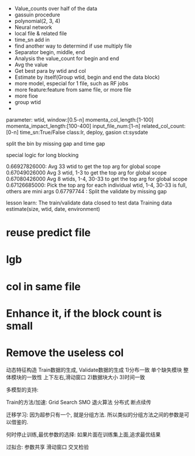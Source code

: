 - Value_counts over half of the data
- gassuin procedure
- polynomial(2, 3, 4)
- Neural network
- local file & related file
- time_sn add in
- find another way to determind if use multiply file
- Separator begin, middle, end
- Analysis the value_count for begin and end
- Avg the value
- Get best para by wtid and col
- Estimate by itself(Group wtid, begin and end the data block)
- more model, especial for 1 file, such as RF jobs
- more feature:feature from same file, or more file
- more fioe
- group wtid
- 

parameter:
wtid,
window:[0.5-n]
momenta_col_length:[1-100]
momenta_impact_length:[100-400]
input_file_num:[1-n]
related_col_count:[0-n]
time_sn:True/False
class:lr, deploy, gasion
ct:sysdate

split the bin by missing gap and time gap

special logic for long blocking




0.66927826000: Avg 33 wtid to get the top arg for global scope
0.67049026000  Avg 3 wtid,  1-3 to get the top arg for global scope
0.67080426000  Avg 8 wtids, 1-4, 30-33 to get the top arg for global scope
0.67126685000: Pick the top arg for each individual wtid, 1-4, 30-33 is full, others are mini args
0.67797744   : Split the validate by missing gap
               


lesson learn:
The train/validate data closed to test data
Training data estimate(size, wtid, date, environment)


# reuse predict file
# lgb
# col in same file
# Enhance it, if the block count is small
# Remove the useless col

动态特征构造
    Train数据的生成, Validate数据的生成
    1)分布一致
            单个缺失模块
            整体模块的一致性
            上下左右,滑动窗口
    2)数据块大小
    3)时间一致

多模型的支持:
    
    

Train的方法/加速:
    Grid Search
    SMO
    退火算法
    分布式
    断点续传

迁移学习:
    因为超参只有一个, 就是分组方法.
    所以类似的分组方法之间的参数是可以借鉴的.
    
何时停止训练,最优参数的选择:
    如果片面在训练集上面,追求最优结果
    


过拟合:
    参数共享
    滑动窗口
    交叉检验
    







